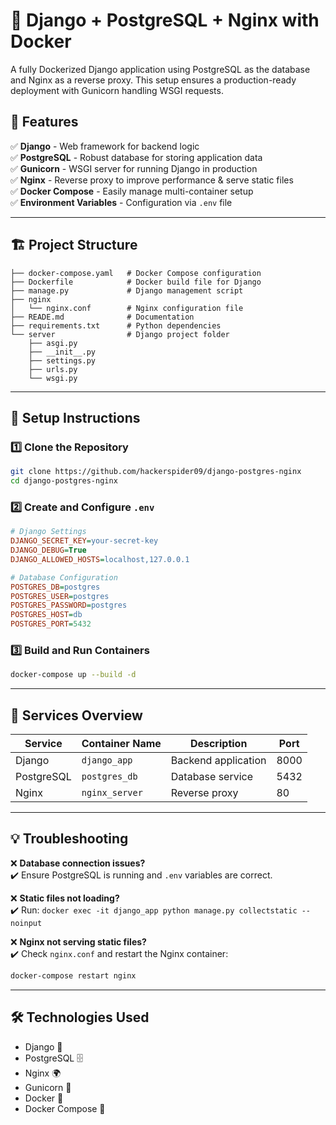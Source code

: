 
# 🐳 Django + PostgreSQL + Nginx with Docker

A fully Dockerized Django application using PostgreSQL as the database and Nginx as a reverse proxy. This setup ensures a production-ready deployment with Gunicorn handling WSGI requests.

## 🚀 Features
✅ **Django** - Web framework for backend logic  
✅ **PostgreSQL** - Robust database for storing application data  
✅ **Gunicorn** - WSGI server for running Django in production  
✅ **Nginx** - Reverse proxy to improve performance & serve static files  
✅ **Docker Compose** - Easily manage multi-container setup  
✅ **Environment Variables** - Configuration via `.env` file  

---

## 🏗 Project Structure

```
├── docker-compose.yaml   # Docker Compose configuration
├── Dockerfile            # Docker build file for Django
├── manage.py             # Django management script
├── nginx
│   └── nginx.conf        # Nginx configuration file
├── READE.md              # Documentation
├── requirements.txt      # Python dependencies
└── server                # Django project folder
    ├── asgi.py
    ├── __init__.py
    ├── settings.py
    ├── urls.py
    └── wsgi.py

```

---

## 🔧 Setup Instructions

### 1️⃣ Clone the Repository
```bash
git clone https://github.com/hackerspider09/django-postgres-nginx
cd django-postgres-nginx
```

### 2️⃣ Create and Configure `.env`
```ini
# Django Settings
DJANGO_SECRET_KEY=your-secret-key
DJANGO_DEBUG=True
DJANGO_ALLOWED_HOSTS=localhost,127.0.0.1

# Database Configuration
POSTGRES_DB=postgres
POSTGRES_USER=postgres
POSTGRES_PASSWORD=postgres
POSTGRES_HOST=db
POSTGRES_PORT=5432
```

### 3️⃣ Build and Run Containers
```bash
docker-compose up --build -d
```


---

## 📌 Services Overview

| Service  | Container Name  | Description  | Port  |
|----------|----------------|-------------|------|
| Django  | `django_app` | Backend application  | 8000  |
| PostgreSQL | `postgres_db` | Database service  | 5432  |
| Nginx  | `nginx_server` | Reverse proxy  | 80  |

---


## 💡 Troubleshooting

❌ **Database connection issues?**  
✔️ Ensure PostgreSQL is running and `.env` variables are correct.

❌ **Static files not loading?**  
✔️ Run: `docker exec -it django_app python manage.py collectstatic --noinput`

❌ **Nginx not serving static files?**  
✔️ Check `nginx.conf` and restart the Nginx container:  
```bash
docker-compose restart nginx
```

---

## 🛠 Technologies Used
- Django 🐍
- PostgreSQL 🗄️
- Nginx 🌍
- Gunicorn 🦄
- Docker 🐳
- Docker Compose 🔧


